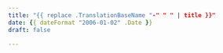 ```yaml
---
title: "{{ replace .TranslationBaseName "-" " " | title }}"
date: {{ dateFormat "2006-01-02" .Date }}
draft: false

---
```

